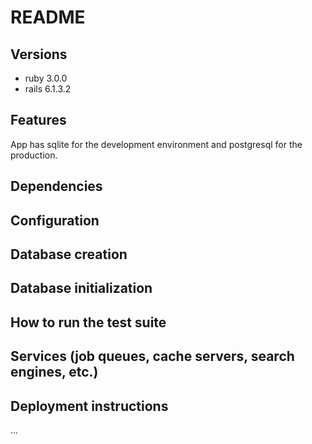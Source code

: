 # README

## Versions

- ruby 3.0.0
- rails 6.1.3.2

## Features

App has sqlite for the development environment and postgresql for the production.

## Dependencies

## Configuration

## Database creation

## Database initialization

## How to run the test suite

## Services (job queues, cache servers, search engines, etc.)

## Deployment instructions

...
